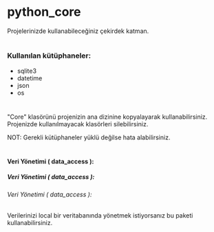 # python_core
Projelerinizde kullanabileceğiniz çekirdek katman.
#
### Kullanılan kütüphaneler:
- sqlite3
- datetime
- json
- os
#
"Core" klasörünü projenizin ana dizinine kopyalayarak kullanabilirsiniz. Projenizde kullanılmayacak klasörleri silebilirsiniz.

NOT: Gerekli kütüphaneler yüklü değilse hata alabilirsiniz.
#
#### Veri Yönetimi ( data_access ):
##### Veri Yönetimi ( data_access ):
###### Veri Yönetimi ( data_access ):
Verilerinizi local bir veritabanında yönetmek istiyorsanız bu paketi kullanabilirsiniz.
